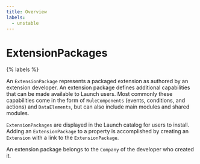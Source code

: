 ```yaml
---
title: Overview
labels:
  - unstable
---
```


# ExtensionPackages

{% labels %}

An `ExtensionPackage` represents a packaged extension as authored by an extension developer. An extension package defines additional capabilities that can be made available to Launch users.  Most commonly these capabilities come in the form of `RuleComponents` (events, conditions, and actions) and `DataElements`, but can also include main modules and shared modules.

`ExtensionPackages` are displayed in the Launch catalog for users to install.  Adding an `ExtensionPackage` to a property is accomplished by creating an `Extension` with a link to the `ExtensionPackage`.

An extension package belongs to the `Company` of the developer who created it.